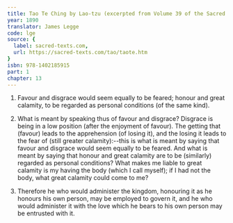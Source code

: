 ```yaml
---
title: Tao Te Ching by Lao-tzu (excerpted from Volume 39 of the Sacred Books of the East.)
year: 1890
translator: James Legge
code: lge
source: {
  label: sacred-texts.com,
  url: https://sacred-texts.com/tao/taote.htm
}
isbn: 978-1402185915
part: 1
chapter: 13
---
```

1. Favour and disgrace would seem equally to be feared; honour and
great calamity, to be regarded as personal conditions (of the same
kind). 

2. What is meant by speaking thus of favour and disgrace? Disgrace
is being in a low position (after the enjoyment of favour). The getting
that (favour) leads to the apprehension (of losing it), and the losing
it leads to the fear of (still greater calamity):--this is what is
meant by saying that favour and disgrace would seem equally to be
feared. And what is meant by saying that honour and great calamity
are to be (similarly) regarded as personal conditions? What makes
me liable to great calamity is my having the body (which I call myself);
if I had not the body, what great calamity could come to me?

3. Therefore he who would administer the kingdom, honouring it as
he honours his own person, may be employed to govern it, and he who
would administer it with the love which he bears to his own person
may be entrusted with it.